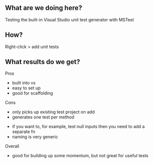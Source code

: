 ## What are we doing here?

Testing the built-in Visual Studio unit test generator with MSTest

## How?

Right-click > add unit tests

## What results do we get?

Pros

- built into vs
- easy to set up
- good for scaffolding

Cons

- only picks up existing test project on add
- generates one test per method
+ if you want to, for example, test null inputs then you need to add a separate fn
+ naming is very generic

Overall

- good for building up some momentum, but not great for useful tests 